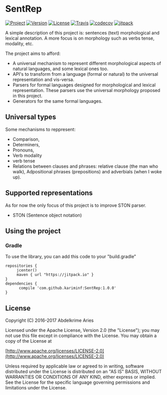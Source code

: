 # SentRep

[![Project](https://img.shields.io/badge/Project-SentRep-4B0082.svg?style=plastic)](https://github.com/kariminf/SentRep)
[![Version](https://img.shields.io/badge/Version-1.0.0-4B0082.svg?style=plastic)](https://github.com/kariminf/SentRep/releases)
[![License](https://img.shields.io/badge/License-Apache_2-4B0082.svg?style=plastic)](http://www.apache.org/licenses/LICENSE-2.0)
[![Travis](https://img.shields.io/travis/kariminf/SentRep.svg?style=plastic)](https://travis-ci.org/kariminf/SentRep)
[![codecov](https://img.shields.io/codecov/c/github/kariminf/SentRep.svg?style=plastic)](https://codecov.io/gh/kariminf/SentRep)
[![jitpack](https://jitpack.io/v/kariminf/SentRep.svg)](https://jitpack.io/#kariminf/SentRep)

A simple description of this project is: sentences (text) morphological and lexical annotation.
A more focus is on morphology such as verbs tense, modality, etc.

The project aims to afford:
* A universal mechanism to represent different morphological aspects of natural languages, and some lexical ones too.
* API's to transform from a language (formal or natural) to the universal representation and vis-versa.
* Parsers for formal languages designed for morphological and lexical representation.
These parsers use the universal morphology proposed in this project.
* Generators for the same formal languages.

## Universal types

Some mechanisms to reppresent:
* Comparison,
* Determiners,
* Pronouns,
* Verb modality
* verb tense
* Relations between clauses and phrases: relative clause (the man who walk), Adpositional phrases (prepositions) and adverbials (when I woke up).

## Supported representations

As for now the only focus of this project is to improve STON parser.
* STON (Sentence object notation)


## Using the project

### Gradle
To use the library, you can add this code to your "build.gradle"

```
repositories {
     jcenter()
     maven { url "https://jitpack.io" }
}
dependencies {
      compile 'com.github.kariminf:SentRep:1.0.0'
}
```

## License

Copyright (C) 2016-2017 Abdelkrime Aries

Licensed under the Apache License, Version 2.0 (the "License");
you may not use this file except in compliance with the License.
You may obtain a copy of the License at

[http://www.apache.org/licenses/LICENSE-2.0](http://www.apache.org/licenses/LICENSE-2.0)

Unless required by applicable law or agreed to in writing, software
distributed under the License is distributed on an "AS IS" BASIS,
WITHOUT WARRANTIES OR CONDITIONS OF ANY KIND, either express or implied.
See the License for the specific language governing permissions and
limitations under the License.
